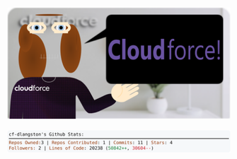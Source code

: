 <!-- 
Version 3.0.229
Built Sun Jun 15 2025 05:17:26 GMT+0000 (Coordinated Universal Time)
-->

<h1 align="center">
  <a href="https://github.com/dylanlangston/dylanlangston/tree/master/src" title="Click to View Source">
    <picture width="100%" alt="Dylan">
      <source media="(prefers-color-scheme: dark)" srcset="dylan-dark.svg?version=3.0.229">
      <img src="dylan-light.svg?version=3.0.229" alt="Dylan">
    </picture>
  </a>
</h1>

<div align="center">
  <picture width="100%" alt="Profile Info and Stats">
    <source media="(prefers-color-scheme: dark)" srcset="stats-dark.svg?version=3.0.229">
    <img src="stats-light.svg?version=3.0.229" alt="Profile Info and Stats">
  </picture>
</div>
